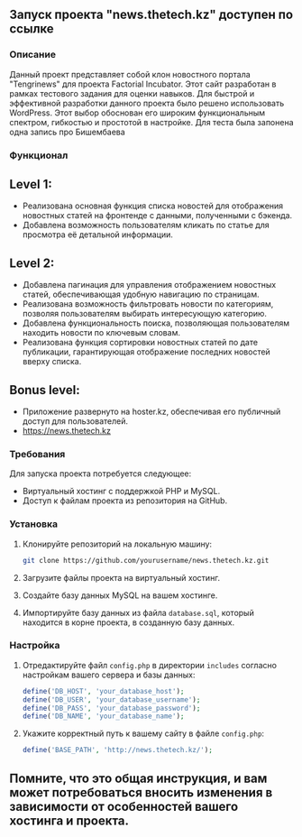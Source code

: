 ## Запуск проекта "news.thetech.kz" доступен по ссылке
### Описание
Данный проект представляет собой клон новостного портала "Tengrinews" для проекта Factorial Incubator. Этот сайт разработан в рамках тестового задания для оценки навыков.
Для быстрой и эффективной разработки данного проекта было решено использовать WordPress. Этот выбор обоснован его широким функциональным спектром, гибкостью и простотой в настройке.
Для теста была запонена одна запись про Бишембаева
### Функционал 
## Level 1:
- Реализована основная функция списка новостей для отображения новостных статей на фронтенде с данными, полученными с бэкенда.
- Добавлена возможность пользователям кликать по статье для просмотра её детальной информации.
## Level 2:
- Добавлена пагинация для управления отображением новостных статей, обеспечивающая удобную навигацию по страницам.
- Реализована возможность фильтровать новости по категориям, позволяя пользователям выбирать интересующую категорию.
- Добавлена функциональность поиска, позволяющая пользователям находить новости по ключевым словам.
- Реализована функция сортировки новостных статей по дате публикации, гарантирующая отображение последних новостей вверху списка.
## Bonus level:
- Приложение развернуто на hoster.kz, обеспечивая его публичный доступ для пользователей.
- https://news.thetech.kz

### Требования
Для запуска проекта потребуется следующее:
- Виртуальный хостинг с поддержкой PHP и MySQL.
- Доступ к файлам проекта из репозитория на GitHub.

### Установка
1. Клонируйте репозиторий на локальную машину:

   ```bash
   git clone https://github.com/yourusername/news.thetech.kz.git
   ```

2. Загрузите файлы проекта на виртуальный хостинг.

3. Создайте базу данных MySQL на вашем хостинге.

4. Импортируйте базу данных из файла `database.sql`, который находится в корне проекта, в созданную базу данных.

### Настройка
1. Отредактируйте файл `config.php` в директории `includes` согласно настройкам вашего сервера и базы данных:

   ```php
   define('DB_HOST', 'your_database_host');
   define('DB_USER', 'your_database_username');
   define('DB_PASS', 'your_database_password');
   define('DB_NAME', 'your_database_name');
   ```

2. Укажите корректный путь к вашему сайту в файле `config.php`:

   ```php
   define('BASE_PATH', 'http://news.thetech.kz/');
   ```
## Помните, что это общая инструкция, и вам может потребоваться вносить изменения в зависимости от особенностей вашего хостинга и проекта.
